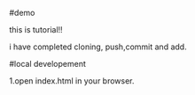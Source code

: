#demo

this is tutorial!!

i have completed cloning, push,commit and add.

#local developement

1.open index.html in your browser.